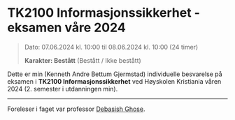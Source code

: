 # TK2100 Informasjonssikkerhet - eksamen våre 2024

> Dato: 07.06.2024 kl. 10:00 til 08.06.2024 kl. 10:00 (24 timer)
>
> **Karakter: Bestått** (Bestått / Ikke bestått)

Dette er min (Kenneth Andre Bettum Gjermstad) individuelle besvarelse på eksamen i **TK2100 Informasjonssikkerhet** ved Høyskolen Kristiania våren 2024 (2. semester i utdanningen min).

-----

Foreleser i faget var professor [Debasish Ghose](https://www.linkedin.com/in/debasishghose/).
